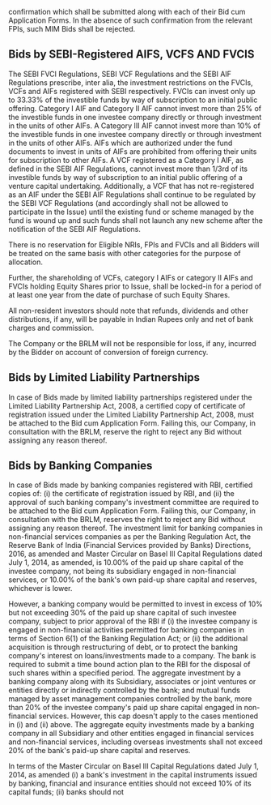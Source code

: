 confirmation which shall be submitted along with each of their Bid cum Application Forms. In the absence of such confirmation from the relevant FPIs, such MIM Bids shall be rejected.

## Bids by SEBI-Registered AIFS, VCFS AND FVCIS

The SEBI FVCI Regulations, SEBI VCF Regulations and the SEBI AIF Regulations prescribe, inter alia, the investment restrictions on the FVCIs, VCFs and AIFs registered with SEBI respectively. FVCIs can invest only up to 33.33% of the investible funds by way of subscription to an initial public offering. Category I AIF and Category II AIF cannot invest more than 25% of the investible funds in one investee company directly or through investment in the units of other AIFs. A Category III AIF cannot invest more than 10% of the investible funds in one investee company directly or through investment in the units of other AIFs. AIFs which are authorized under the fund documents to invest in units of AIFs are prohibited from offering their units for subscription to other AIFs. A VCF registered as a Category I AIF, as defined in the SEBI AIF Regulations, cannot invest more than 1/3rd of its investible funds by way of subscription to an initial public offering of a venture capital undertaking. Additionally, a VCF that has not re-registered as an AIF under the SEBI AIF Regulations shall continue to be regulated by the SEBI VCF Regulations (and accordingly shall not be allowed to participate in the Issue) until the existing fund or scheme managed by the fund is wound up and such funds shall not launch any new scheme after the notification of the SEBI AIF Regulations.

There is no reservation for Eligible NRIs, FPIs and FVCIs and all Bidders will be treated on the same basis with other categories for the purpose of allocation.

Further, the shareholding of VCFs, category I AIFs or category II AIFs and FVCIs holding Equity Shares prior to Issue, shall be locked-in for a period of at least one year from the date of purchase of such Equity Shares.

All non-resident investors should note that refunds, dividends and other distributions, if any, will be payable in Indian Rupees only and net of bank charges and commission.

The Company or the BRLM will not be responsible for loss, if any, incurred by the Bidder on account of conversion of foreign currency.

## Bids by Limited Liability Partnerships

In case of Bids made by limited liability partnerships registered under the Limited Liability Partnership Act, 2008, a certified copy of certificate of registration issued under the Limited Liability Partnership Act, 2008, must be attached to the Bid cum Application Form. Failing this, our Company, in consultation with the BRLM, reserve the right to reject any Bid without assigning any reason thereof.

## Bids by Banking Companies

In case of Bids made by banking companies registered with RBI, certified copies of: (i) the certificate of registration issued by RBI, and (ii) the approval of such banking company's investment committee are required to be attached to the Bid cum Application Form. Failing this, our Company, in consultation with the BRLM, reserves the right to reject any Bid without assigning any reason thereof. The investment limit for banking companies in non-financial services companies as per the Banking Regulation Act, the Reserve Bank of India (Financial Services provided by Banks) Directions, 2016, as amended and Master Circular on Basel III Capital Regulations dated July 1, 2014, as amended, is 10.00% of the paid up share capital of the investee company, not being its subsidiary engaged in non-financial services, or 10.00% of the bank's own paid-up share capital and reserves, whichever is lower.

However, a banking company would be permitted to invest in excess of 10% but not exceeding 30% of the paid up share capital of such investee company, subject to prior approval of the RBI if (i) the investee company is engaged in non-financial activities permitted for banking companies in terms of Section 6(1) of the Banking Regulation Act; or (ii) the additional acquisition is through restructuring of debt, or to protect the banking company's interest on loans/investments made to a company. The bank is required to submit a time bound action plan to the RBI for the disposal of such shares within a specified period. The aggregate investment by a banking company along with its Subsidiary, associates or joint ventures or entities directly or indirectly controlled by the bank; and mutual funds managed by asset management companies controlled by the bank, more than 20% of the investee company's paid up share capital engaged in non-financial services. However, this cap doesn't apply to the cases mentioned in (i) and (ii) above. The aggregate equity investments made by a banking company in all Subsidiary and other entities engaged in financial services and non-financial services, including overseas investments shall not exceed 20% of the bank's paid-up share capital and reserves.

In terms of the Master Circular on Basel III Capital Regulations dated July 1, 2014, as amended (i) a bank's investment in the capital instruments issued by banking, financial and insurance entities should not exceed 10% of its capital funds; (ii) banks should not